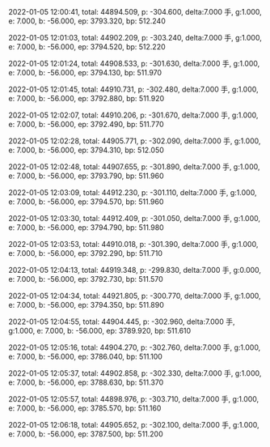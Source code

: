2022-01-05 12:00:41, total: 44894.509, p: -304.600, delta:7.000 手, g:1.000, e: 7.000, b: -56.000, ep: 3793.320, bp: 512.240

2022-01-05 12:01:03, total: 44902.209, p: -303.240, delta:7.000 手, g:1.000, e: 7.000, b: -56.000, ep: 3794.520, bp: 512.220

2022-01-05 12:01:24, total: 44908.533, p: -301.630, delta:7.000 手, g:1.000, e: 7.000, b: -56.000, ep: 3794.130, bp: 511.970

2022-01-05 12:01:45, total: 44910.731, p: -302.480, delta:7.000 手, g:1.000, e: 7.000, b: -56.000, ep: 3792.880, bp: 511.920

2022-01-05 12:02:07, total: 44910.206, p: -301.670, delta:7.000 手, g:1.000, e: 7.000, b: -56.000, ep: 3792.490, bp: 511.770

2022-01-05 12:02:28, total: 44905.771, p: -302.090, delta:7.000 手, g:1.000, e: 7.000, b: -56.000, ep: 3794.310, bp: 512.050

2022-01-05 12:02:48, total: 44907.655, p: -301.890, delta:7.000 手, g:1.000, e: 7.000, b: -56.000, ep: 3793.790, bp: 511.960

2022-01-05 12:03:09, total: 44912.230, p: -301.110, delta:7.000 手, g:1.000, e: 7.000, b: -56.000, ep: 3794.570, bp: 511.960

2022-01-05 12:03:30, total: 44912.409, p: -301.050, delta:7.000 手, g:1.000, e: 7.000, b: -56.000, ep: 3794.790, bp: 511.980

2022-01-05 12:03:53, total: 44910.018, p: -301.390, delta:7.000 手, g:1.000, e: 7.000, b: -56.000, ep: 3792.290, bp: 511.710

2022-01-05 12:04:13, total: 44919.348, p: -299.830, delta:7.000 手, g:0.000, e: 7.000, b: -56.000, ep: 3792.730, bp: 511.570

2022-01-05 12:04:34, total: 44921.805, p: -300.770, delta:7.000 手, g:1.000, e: 7.000, b: -56.000, ep: 3794.350, bp: 511.890

2022-01-05 12:04:55, total: 44904.445, p: -302.960, delta:7.000 手, g:1.000, e: 7.000, b: -56.000, ep: 3789.920, bp: 511.610

2022-01-05 12:05:16, total: 44904.270, p: -302.760, delta:7.000 手, g:1.000, e: 7.000, b: -56.000, ep: 3786.040, bp: 511.100

2022-01-05 12:05:37, total: 44902.858, p: -302.330, delta:7.000 手, g:1.000, e: 7.000, b: -56.000, ep: 3788.630, bp: 511.370

2022-01-05 12:05:57, total: 44898.976, p: -303.710, delta:7.000 手, g:1.000, e: 7.000, b: -56.000, ep: 3785.570, bp: 511.160

2022-01-05 12:06:18, total: 44905.652, p: -302.100, delta:7.000 手, g:1.000, e: 7.000, b: -56.000, ep: 3787.500, bp: 511.200